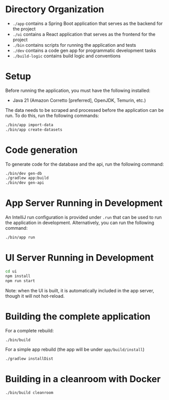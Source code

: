 # Directory Organization

- `./app` contains a Spring Boot application that serves as the backend for the project
- `./ui` contains a React application that serves as the frontend for the project
- `./bin` contains scripts for running the application and tests
- `./dev` contains a code gen app for programmatic development tasks
- `./build-logic` contains build logic and conventions

# Setup

Before running the application, you must have the following installed:
- Java 21 (Amazon Corretto [preferred], OpenJDK, Temurin, etc.)

The data needs to be scraped and processed before the application can be run. To do this, run the following commands:

```bash
./bin/app import-data
./bin/app create-datasets
```

# Code generation

To generate code for the database and the api, run the following command:

```bash
./bin/dev gen-db
./gradlew app:build
./bin/dev gen-api
```

# App Server Running in Development

An IntelliJ run configuration is provided under `.run` that can be used to run the application in development. Alternatively, you can run the following command:

```bash
./bin/app run
``` 

# UI Server Running in Development

```bash
cd ui
npm install
npm run start
```

Note: when the UI is built, it is automatically included in the app server, though it will not hot-reload.

# Building the complete application

For a complete rebuild:
```bash
./bin/build
```

For a simple app rebuild (the app will be under `app/build/install`)
```bash
./gradlew installDist
```

# Building in a cleanroom with Docker

```bash
./bin/build cleanroom
```
